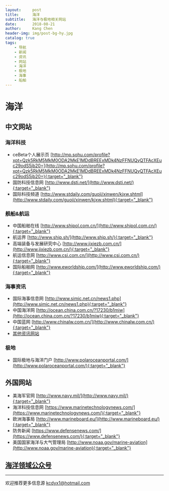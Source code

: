 ```yaml
---
layout:     post
title:      海洋
subtitle:   海洋与极地相关网站
date:       2018-08-21
author:     Kang Chen
header-img: img/post-bg-hy.jpg
catalog: true
tags:
    - 导航
    - 新闻
    - 资讯
    - 网站
    - 海洋
    - 极地
    - 海事
    - 船舶
---
```


# 海洋

## 中文网站

### 海洋科技

- ceBeta个人展示页 [http://mp.sohu.com/profile?xpt=Qzk5RkM5MkM0ODA2MkE1MDdBREExMDk4NzFFNUQyQTFAcXEuc29odS5jb20=](http://mp.sohu.com/profile?xpt=Qzk5RkM5MkM0ODA2MkE1MDdBREExMDk4NzFFNUQyQTFAcXEuc29odS5jb20=){:target="_blank"}
- 国防科技信息网 [http://www.dsti.net/](http://www.dsti.net/){:target="_blank"}
- 国际科技频道 [http://www.stdaily.com/guoji/xinwen/kjxw.shtml](http://www.stdaily.com/guoji/xinwen/kjxw.shtml){:target="_blank"}

### 舰船&航运

- 中国船舶在线 [http://www.shipol.com.cn/](http://www.shipol.com.cn/){:target="_blank"}
- 航运界 [http://www.ship.sh/](http://www.ship.sh/){:target="_blank"}
- 高端装备与发展研究中心 [http://www.jixiezb.com.cn/](http://www.jixiezb.com.cn/){:target="_blank"}
- 航运信息网 [http://www.csi.com.cn/](http://www.csi.com.cn/){:target="_blank"}
- 国际船舶网 [http://www.eworldship.com/](http://www.eworldship.com/){:target="_blank"}

### 海事资讯

- 国际海事信息网 [http://www.simic.net.cn/news1.php](http://www.simic.net.cn/news1.php){:target="_blank"}
- 中国海洋网 [http://ocean.china.com.cn/?17230/b1miw](http://ocean.china.com.cn/?17230/b1miw){:target="_blank"}
- 中国蓝网 [http://www.chinalw.com.cn/](http://www.chinalw.com.cn/){:target="_blank"}
- [其他资讯网站](/综合.html#综合新闻)
  
### 极地

- 国际极地与海洋门户 [http://www.polaroceanportal.com/](http://www.polaroceanportal.com/){:target="_blank"}

## 外国网站

- 美海军官网 [http://www.navy.mil/](http://www.navy.mil/){:target="_blank"}
- 海洋科技信息网 [https://www.marinetechnologynews.com/](https://www.marinetechnologynews.com/){:target="_blank"}
- 欧洲海事局 [http://www.marineboard.eu/](http://www.marineboard.eu/){:target="_blank"}
- 防务新闻 [https://www.defensenews.com/](https://www.defensenews.com/){:target="_blank"}
- 美国国家海洋与大气管理局 [http://www.noaa.gov/marine-aviation](http://www.noaa.gov/marine-aviation){:target="_blank"}

## [海洋领域公众号](/微信公众号.html#海洋)

----

欢迎推荐更多信息源 [kcdyx1@hotmail.com](mailto:kcdyx1@hotmail.com)